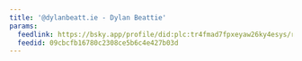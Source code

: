 ```yaml
---
title: '@dylanbeatt.ie - Dylan Beattie'
params:
  feedlink: https://bsky.app/profile/did:plc:tr4fmad7fpxeyaw26ky4esys/rss
  feedid: 09cbcfb16780c2308ce5b6c4e427b03d
---
```

